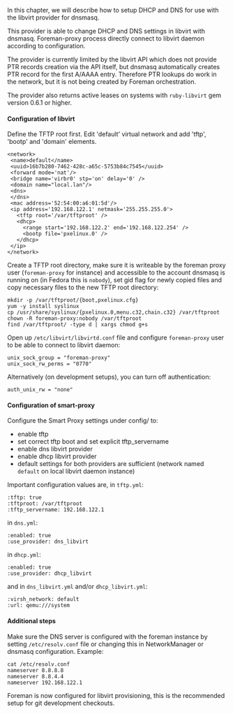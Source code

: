 In this chapter, we will describe how to setup DHCP and DNS for use with the
libvirt provider for dnsmasq.

This provider is able to change DHCP and DNS settings in libvirt with dnsmasq.
Foreman-proxy process directly connect to libvirt daemon according to
configuration.

The provider is currently limited by the libvirt API which does not provide
PTR records creation via the API itself, but dnsmasq automatically creates PTR
record for the first A/AAAA entry. Therefore PTR lookups do work in the
network, but it is not being created by Foreman orchestration.

The provider also returns active leases on systems with `ruby-libvirt` gem
version 0.6.1 or higher.

#### Configuration of libvirt

Define the TFTP root first. Edit 'default' virtual network and add 'tftp', 'bootp'
and 'domain' elements.

    <network>
     <name>default</name>
     <uuid>16b7b280-7462-428c-a65c-5753b84c7545</uuid>
     <forward mode='nat'/>
     <bridge name='virbr0' stp='on' delay='0' />
     <domain name="local.lan"/>
     <dns>
     </dns>
     <mac address='52:54:00:a6:01:5d'/>
     <ip address='192.168.122.1' netmask='255.255.255.0'>
       <tftp root='/var/tftproot' />
       <dhcp>
         <range start='192.168.122.2' end='192.168.122.254' />
         <bootp file='pxelinux.0' />
       </dhcp>
     </ip>
    </network>

Create a TFTP root directory, make sure it is writeable by the foreman proxy
user (`foreman-proxy` for instance) and accessible to the account
dnsmasq is running on (in Fedora this is `nobody`), set gid flag for newly
copied files and copy necessary files to the new TFTP root directory:

    mkdir -p /var/tftproot/{boot,pxelinux.cfg}
    yum -y install syslinux
    cp /usr/share/syslinux/{pxelinux.0,menu.c32,chain.c32} /var/tftproot
    chown -R foreman-proxy:nobody /var/tftproot
    find /var/tftproot/ -type d | xargs chmod g+s

Open up `/etc/libvirt/libvirtd.conf` file and configure `foreman-proxy` user
to be able to connect to libvirt daemon:

    unix_sock_group = "foreman-proxy"
    unix_sock_rw_perms = "0770"

Alternatively (on development setups), you can turn off authentication:

    auth_unix_rw = "none"

#### Configuration of smart-proxy

Configure the Smart Proxy settings under config/ to:

* enable tftp
* set correct tftp boot and set explicit tftp\_servername
* enable dns libvirt provider
* enable dhcp libvirt provider
* default settings for both providers are sufficient (network named `default`
  on local libvirt daemon instance)

Important configuration values are, in `tftp.yml`:

    :tftp: true
    :tftproot: /var/tftproot
    :tftp_servername: 192.168.122.1

in `dns.yml`:

    :enabled: true
    :use_provider: dns_libvirt

in `dhcp.yml`:

    :enabled: true
    :use_provider: dhcp_libvirt

and in `dns_libvirt.yml` and/or `dhcp_libvirt.yml`:

    :virsh_network: default
    :url: qemu:///system

#### Additional steps

Make sure the DNS server is configured with the foreman instance by setting
`/etc/resolv.conf` file or changing this in NetworkManager or dnsmasq
configuration. Example:

    cat /etc/resolv.conf
    nameserver 8.8.8.8
    nameserver 8.8.4.4
    nameserver 192.168.122.1

Foreman is now configured for libvirt provisioning, this is the recommended
setup for git development checkouts.

